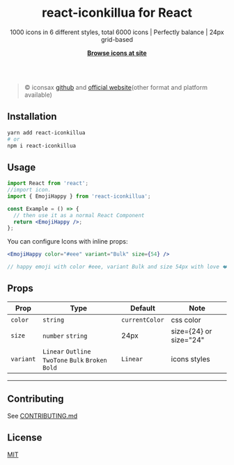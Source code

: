 <h1 align="center">react-iconkillua for React</h1>



<p align="center">
  1000 icons in 6 different styles, total 6000 icons | 
Perfectly balance | 
24px grid-based
<p>

<p align="center">
  <a href=""><strong>Browse icons at site</strong></a>
</p>
<br>
<br>

> ©️ iconsax <a href="https://iconsax.io/">github</a> and <a href="https://iconsax.io/">official
> website</a>(other format and platform available)

## Installation

```bash
yarn add react-iconkillua
# or
npm i react-iconkillua
```

## Usage

```jsx
import React from 'react';
//import icon.
import { EmojiHappy } from 'react-iconkillua';

const Example = () => {
  // then use it as a normal React Component
  return <EmojiHappy />;
};
```

You can configure Icons with inline props:

```jsx
<EmojiHappy color="#eee" variant="Bulk" size={54} />

// happy emoji with color #eee, variant Bulk and size 54px with love ❤️ (ibnahmad)

```

## Props

| Prop      | Type                                                | Default        | Note                   |
| --------- | --------------------------------------------------- | -------------- | ---------------------- |
| `color`   | `string`                                            | `currentColor` | css color              |
| `size`    | `number` `string`                                   | 24px           | size={24} or size="24" |
| `variant` | `Linear` `Outline` `TwoTone` `Bulk` `Broken` `Bold` | `Linear`       | icons styles           |

---

## Contributing

See
<a href="https://github.com/IBNAHMADMOHAMED1/react-iconkillua-/blob/main/CONTRIBUTING.md">CONTRIBUTING.md</a>

## License

<a href="https://github.com/IBNAHMADMOHAMED1/react-iconkillua-/blob/main/LICENSE">MIT</a>
